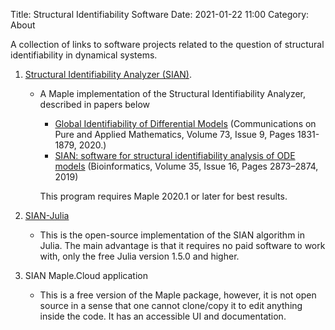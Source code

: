 Title: Structural Identifiability Software
Date: 2021-01-22 11:00
Category: About

A collection of links to software projects related to the question of structural identifiability in dynamical systems.

1. [Structural Identifiability Analyzer (SIAN)](https://github.com/pogudingleb/SIAN/).
   
    * A Maple implementation of the Structural Identifiability Analyzer, described in papers below
        * [Global Identifiability of Differential Models](https://onlinelibrary.wiley.com/doi/abs/10.1002/cpa.21921) (Communications on Pure and Applied Mathematics, Volume 73, Issue 9, Pages 1831-1879, 2020.) 
        * [SIAN: software for structural identifiability analysis of ODE models](https://doi.org/10.1093/bioinformatics/bty1069) (Bioinformatics, Volume 35, Issue 16, Pages 2873–2874, 2019)
    
        This program requires Maple 2020.1 or later for best results.

2. [SIAN-Julia](https://github.com/alexeyovchinnikov/SIAN-Julia)
    * This is the open-source implementation of the SIAN algorithm in Julia. The main advantage is that it requires no paid software to work with, only the free Julia version 1.5.0 and higher.
3. SIAN Maple.Cloud application
    * This is a free version of the Maple package, however, it is not open source in a sense that one cannot clone/copy it to edit anything inside the code. It has an accessible UI and documentation.